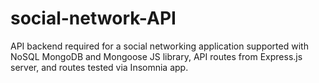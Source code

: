 # social-network-API
API backend required for a social networking application supported with NoSQL MongoDB and Mongoose JS library, API routes from Express.js server, and routes tested via Insomnia app.
